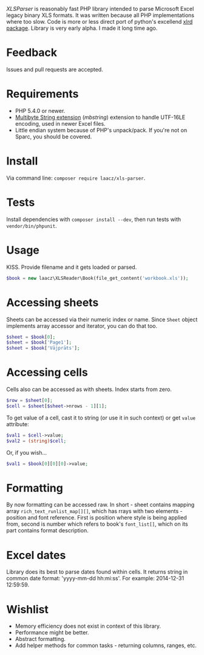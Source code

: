 *XLSParser* is reasonably fast PHP library intended to parse Microsoft Excel legacy binary XLS formats. It was written 
because all PHP implementations where too slow. Code is more or less direct port of python's excellend 
[xlrd package](https://pypi.python.org/pypi/xlrd). Library is very early alpha. I made it long time ago.  

# Feedback

Issues and pull requests are accepted.

# Requirements

* PHP 5.4.0 or newer.
* [Multibyte String extension](http://php.net/mbstring) (*mbstring*) extension to handle UTF-16LE encoding, used in 
newer Excel files.
* Little endian system because of PHP's unpack/pack. If you're not on Sparc, you should be covered.

# Install

Via command line: `composer require laacz/xls-parser`.

# Tests

Install dependencies with `composer install --dev`, then run tests with `vendor/bin/phpunit`.

# Usage

KISS. Provide filename and it gets loaded or parsed.

```php
$book = new laacz\XLSReader\Book(file_get_content('workbook.xls'));
```

# Accessing sheets

Sheets can be accessed via their numeric index or name. Since `Sheet` object implements array accessor and iterator, you 
can do that too.

```php
$sheet = $book[0];
$sheet = $book['Page1'];
$sheet = $book['Vājprāts'];
```

# Accessing cells

Cells also can be accessed as with sheets. Index starts from zero.

```php
$row = $sheet[0];
$cell = $sheet[$sheet->nrows - 1][1];
```

To get value of a cell, cast it to string (or use it in such context) or get `value` attribute:

```php
$val1 = $cell->value;
$val2 = (string)$cell;
```

Or, if you wish...

```php
$val1 = $book[0][0][0]->value;
```

# Formatting

By now formatting can be accessed raw. In short - sheet contains mapping array `rich_text_runlist_map[][]`, which has 
rrays with two elements - position and font reference. First is position where style is being applied from, second is 
number which refers to book's `font_list[]`, which on its part contains format description.

# Excel dates

Library does its best to parse dates found within cells. It returns string in common date format: 'yyyy-mm-dd hh:mi:ss'. 
For example: 2014-12-31 12:59:59.

# Wishlist

* Memory efficiency does not exist in context of this library.
* Performance might be better.
* Abstract formatting.
* Add helper methods for common tasks - returning columns, ranges, etc.
